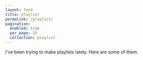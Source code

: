```yaml
---
layout: feed
title: playlist
permalink: /playlist/
pagination:
  enabled: true
  per_page: 10
  collection: playlist
---
```


I've been trying to make playlists lately. Here are some of them.
